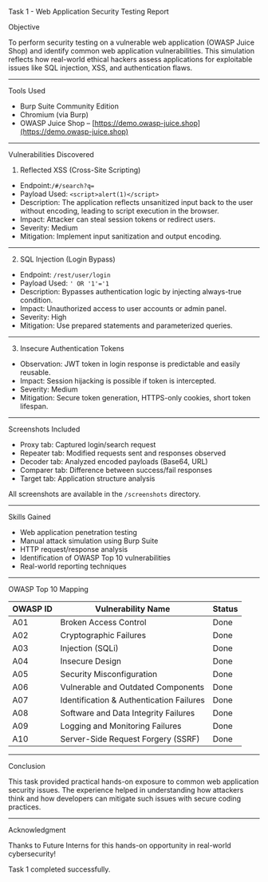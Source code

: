 Task 1 - Web Application Security Testing Report

 Objective

To perform security testing on a vulnerable web application (OWASP Juice Shop) and identify common web application vulnerabilities. This simulation reflects how real-world ethical hackers assess applications for exploitable issues like SQL injection, XSS, and authentication flaws.

---

 Tools Used

- Burp Suite Community Edition
- Chromium (via Burp)
- OWASP Juice Shop – [https://demo.owasp-juice.shop](https://demo.owasp-juice.shop)

---

  Vulnerabilities Discovered

1. Reflected XSS (Cross-Site Scripting)

- Endpoint:`/#/search?q=`
- Payload Used: `<script>alert(1)</script>`
- Description: The application reflects unsanitized input back to the user without encoding, leading to script execution in the browser.
- Impact: Attacker can steal session tokens or redirect users.
- Severity: Medium
- Mitigation: Implement input sanitization and output encoding.

---

2. SQL Injection (Login Bypass)

- Endpoint: `/rest/user/login`
- Payload Used: `' OR '1'='1`
- Description: Bypasses authentication logic by injecting always-true condition.
- Impact: Unauthorized access to user accounts or admin panel.
- Severity: High
- Mitigation: Use prepared statements and parameterized queries.

---

3. Insecure Authentication Tokens

- Observation: JWT token in login response is predictable and easily reusable.
- Impact: Session hijacking is possible if token is intercepted.
- Severity: Medium
- Mitigation: Secure token generation, HTTPS-only cookies, short token lifespan.

---

 Screenshots Included

- Proxy tab: Captured login/search request  
- Repeater tab: Modified requests sent and responses observed  
- Decoder tab: Analyzed encoded payloads (Base64, URL)  
- Comparer tab: Difference between success/fail responses  
- Target tab: Application structure analysis  

All screenshots are available in the `/screenshots` directory.

---

Skills Gained

- Web application penetration testing  
- Manual attack simulation using Burp Suite  
- HTTP request/response analysis  
- Identification of OWASP Top 10 vulnerabilities  
- Real-world reporting techniques

---

 OWASP Top 10 Mapping

| OWASP ID | Vulnerability Name                       | Status  |
|----------|------------------------------------------|---------|
| A01      | Broken Access Control                    |  Done   |
| A02      | Cryptographic Failures                   |  Done   |
| A03      | Injection (SQLi)                         |  Done   | 
| A04      | Insecure Design                          |  Done   |
| A05      | Security Misconfiguration                |  Done   |
| A06      | Vulnerable and Outdated Components       |  Done   | 
| A07      | Identification & Authentication Failures |  Done   |
| A08      | Software and Data Integrity Failures     |  Done   |
| A09      | Logging and Monitoring Failures          |  Done   |
| A10      | Server-Side Request Forgery (SSRF)       |  Done   |

---

Conclusion

This task provided practical hands-on exposure to common web application security issues. The experience helped in understanding how attackers think and how developers can mitigate such issues with secure coding practices.

---

Acknowledgment

Thanks to Future Interns for this hands-on opportunity in real-world cybersecurity!

Task 1 completed successfully. 

